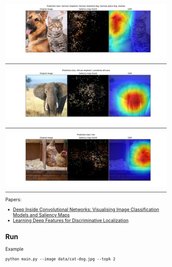 
<p align="center">
  <img src="samples/Figure_1.png" alt="src1"/>
</p>

----

<p align="center">
  <img src="samples/Figure_2.png" alt="src2"/>
</p>

----

<p align="center">
  <img src="samples/Figure_3.png" alt="src3"/>
</p>


----  
Papers: 
* <a href="https://arxiv.org/abs/1312.6034"> Deep Inside Convolutional Networks: Visualising Image Classification Models and Saliency Maps </a>
* <a href="http://cnnlocalization.csail.mit.edu/Zhou_Learning_Deep_Features_CVPR_2016_paper.pdf"> Learning Deep Features for Discriminative Localization </a> 
  

## Run
Example 
```shell
python main.py --image data/cat-dog.jpg --topk 2